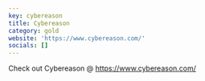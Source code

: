 ```yaml
---
key: cybereason
title: Cybereason
category: gold
website: 'https://www.cybereason.com/'
socials: []
---
```


Check out Cybereason @ https://www.cybereason.com/
